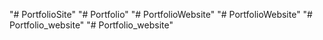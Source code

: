 "# PortfolioSite" 
"# Portfolio" 
"# PortfolioWebsite" 
"# PortfolioWebsite" 
"# Portfolio_website" 
"# Portfolio_website" 
